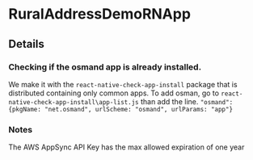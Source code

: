 # RuralAddressDemoRNApp

## Details

### Checking if the osmand app is already installed.

We make it with the `react-native-check-app-install` package that is distributed containing only common apps.
To add osman, go to `react-native-check-app-install\app-list.js` than add the line.
`"osmand": {pkgName: "net.osmand", urlScheme: "osmand", urlParams: "app"}`

### Notes

The AWS AppSync API Key has the max allowed expiration of one year
